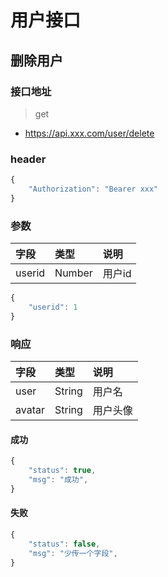 # 用户接口

## 删除用户
### 接口地址

> get

- https://api.xxx.com/user/delete

### header

```javascript
{
    "Authorization": "Bearer xxx"
}
```

### 参数

字段 | 类型  | 说明
:--- | :--- | :---
userid | Number | 用户id

```javascript 
{
    "userid": 1
}
```

### 响应

字段 | 类型  | 说明
:--- | :--- | :---
user | String | 用户名
avatar | String | 用户头像

#### 成功
```javascript
{
    "status": true,
    "msg": "成功",
}
```
#### 失败
```javascript
{
    "status": false,
    "msg": "少传一个字段",
}
```
